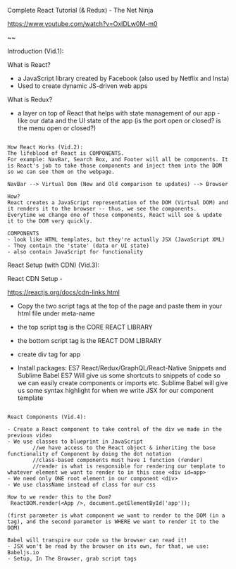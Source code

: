 Complete React Tutorial (& Redux) - The Net Ninja

https://www.youtube.com/watch?v=OxIDLw0M-m0

~~

Introduction (Vid.1): 

What is React? 
- a JavaScript library created by Facebook (also used by Netflix and Insta) 
- Used to create dynamic JS-driven web apps

What is Redux? 
- a layer on top of React that helps with state management of our app - like our data and the UI state of the app (is the port open or closed? is the menu open or closed?)

~~~

How React Works (Vid.2): 
The lifeblood of React is COMPONENTS. 
For example: NavBar, Search Box, and Footer will all be components. It is React's job to take those components and inject them into the DOM so we can see them on the webpage.

NavBar --> Virtual Dom (New and Old comparison to updates) --> Browser 

How? 
React creates a JavaScript representation of the DOM (Virtual DOM) and it renders it to the browser -- thus, we see the components. 
Everytime we change one of those components, React will see & update it to the DOM very quickly. 

COMPONENTS 
- look like HTML templates, but they're actually JSX (JavaScript XML) 
- They contain the 'state' (data or UI state) 
- also contain JavaScript for functionality 

~~~

React Setup (with CDN) (Vid.3): 

React CDN Setup - 

https://reactjs.org/docs/cdn-links.html

- Copy the two script tags at the top of the page and paste them in your html file under meta-name
- the top script tag is the CORE REACT LIBRARY
- the bottom script tag is the REACT DOM LIBRARY 

- create div tag for app 

- Install packages: ES7 React/Redux/GraphQL/React-Native Snippets and Sublime Babel
ES7 Will give us some shortcuts to snippets of code so we can easily create components or imports etc. 
Sublime Babel will give us some syntax highlight for when we write JSX for our component template 

~~~

React Components (Vid.4): 

- Create a React component to take control of the div we made in the previous video
- We use classes to blueprint in JavaScript 
        //we have access to the React object & inheriting the base functionality of Component by doing the dot notation
        //class-based components must have 1 function (render) 
        //render is what is responsible for rendering our template to whatever element we want to render to in this case <div id=app>
- We need only ONE root element in our component <div>
- We use className instead of class for our css 

How to we render this to the Dom? 
 ReactDOM.render(<App />, document.getElementById('app')); 
 
(first parameter is what component we want to render to the DOM (in a tag), and the second parameter is WHERE we want to render it to the DOM)

Babel will transpire our code so the browser can read it!
- JSX won't be read by the browser on its own, for that, we use: 
Babeljs.io 
- Setup, In The Browser, grab script tags